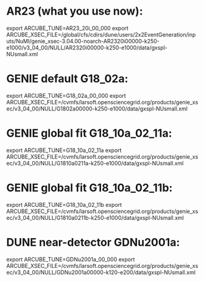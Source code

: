 # AR23 (what you use now):
export ARCUBE_TUNE=AR23_20i_00_000
export ARCUBE_XSEC_FILE=/global/cfs/cdirs/dune/users/2x2EventGeneration/inputs/NuMI/genie_xsec-3.04.00-noarch-AR2320i00000-k250-e1000/v3_04_00/NULL/AR2320i00000-k250-e1000/data/gxspl-NUsmall.xml

# GENIE default G18_02a:
export ARCUBE_TUNE=G18_02a_00_000
export ARCUBE_XSEC_FILE=/cvmfs/larsoft.opensciencegrid.org/products/genie_xsec/v3_04_00/NULL/G1802a00000-k250-e1000/data/gxspl-NUsmall.xml

# GENIE global fit G18_10a_02_11a:
export ARCUBE_TUNE=G18_10a_02_11a
export ARCUBE_XSEC_FILE=/cvmfs/larsoft.opensciencegrid.org/products/genie_xsec/v3_04_00/NULL/G1810a0211a-k250-e1000/data/gxspl-NUsmall.xml

# GENIE global fit G18_10a_02_11b:
export ARCUBE_TUNE=G18_10a_02_11b
export ARCUBE_XSEC_FILE=/cvmfs/larsoft.opensciencegrid.org/products/genie_xsec/v3_04_00/NULL/G1810a0211b-k250-e1000/data/gxspl-NUsmall.xml

# DUNE near-detector GDNu2001a:
export ARCUBE_TUNE=GDNu2001a_00_000
export ARCUBE_XSEC_FILE=/cvmfs/larsoft.opensciencegrid.org/products/genie_xsec/v3_04_00/NULL/GDNu2001a00000-k120-e200/data/gxspl-NUsmall.xml
